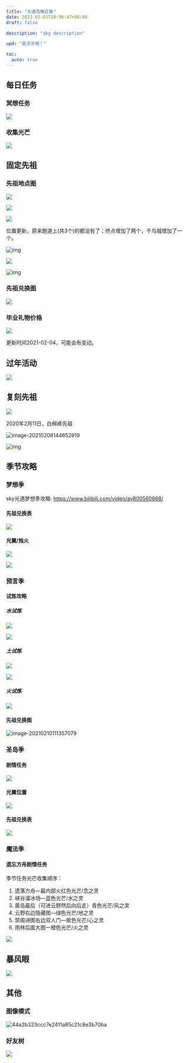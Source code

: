 ```yaml
---
title: "光遇攻略合集"
date: 2021-02-03T20:56:47+08:00
draft: false

description: "sky description"

upd: "是天天哦！"

toc:
  auto: true
---
```


## 每日任务

### 冥想任务

![](https://cdn.jsdelivr.net/gh/henrywu97/FigBed/Figs/20210210123144.jpg)

### 收集光芒

![](https://cdn.jsdelivr.net/gh/henrywu97/FigBed/Figs/20210206120851.jpg)

## 	固定先祖

### 先祖地点图

![](https://c-img.18183.com/images/2020/07/10/90c7ad5db815640d6a852bcace8ca600.jpg@!18183)

![](https://c-img.18183.com/images/2020/07/10/55c5f1ff17ec3e067afae0fe1951cdea.jpg@!18183)

![](https://c-img.18183.com/images/2020/07/10/28ae426d44e8b00c812ecb2024077394.jpg@!18183)

位置更新，原来跑道上(共3个)的都没有了；终点增加了两个，千鸟城增加了一个。

![img](https://c-img.18183.com/images/2020/07/10/c32e2b28e084a51983e2c5832dcd3fc5.jpg@!18183)

![](https://c-img.18183.com/images/2020/07/10/7ed25e3d95340ff2be3b4070f41b7e3c.jpg@!18183)

![img](https://c-img.18183.com/images/2020/07/10/45461b922e690bfd5cf15fb70089c4fb.jpg@!18183)

### 先祖兑换图

![](https://cdn.jsdelivr.net/gh/henrywu97/FigBed/Figs/20210130204610.jpg)

### 毕业礼物价格

![](https://cdn.jsdelivr.net/gh/henrywu97/FigBed/Figs/20210206115352.jpg)

更新时间2021-02-04，可能会有变动。

## 过年活动

![](https://cdn.jsdelivr.net/gh/henrywu97/FigBed/Figs/20210206145521.jpg)

## 复刻先祖

![](https://cdn.jsdelivr.net/gh/henrywu97/FigBed/Figs/20210210132442.jpg)

2020年2月11日，白棉裤先祖

![image-20210208144652919](C:\Users\Wuhao\AppData\Roaming\Typora\typora-user-images\image-20210208144652919.png)

![img](https://ww2.sinaimg.cn/bmiddle/0087NTXCgy1gng0oqbjpkj30kf1bh0w8.jpg)

## 季节攻略

### 梦想季

sky光遇梦想季攻略: https://www.bilibili.com/video/av800560668/

#### 先祖兑换表

![](https://cdn.jsdelivr.net/gh/henrywu97/FigBed/Figs/20210210131905.png)

#### 光翼/烛火

![](https://cdn.jsdelivr.net/gh/henrywu97/FigBed/Figs/20210206145414.jpg)

![](https://cdn.jsdelivr.net/gh/henrywu97/FigBed/Figs/20210206145724.jpg)

### 预言季

#### 试炼攻略

##### 水试炼

![](https://cdn.jsdelivr.net/gh/henrywu97/FigBed/Figs/20210210114413.jpg)

![](https://cdn.jsdelivr.net/gh/henrywu97/FigBed/Figs/20210210121158.jpg)

##### 土试炼

![](https://cdn.jsdelivr.net/gh/henrywu97/FigBed/Figs/20210210121227.jpg)

![](https://cdn.jsdelivr.net/gh/henrywu97/FigBed/Figs/20210210121307.jpg)

##### 火试炼

![](https://cdn.jsdelivr.net/gh/henrywu97/FigBed/Figs/20210210121334.jpg)

#### 先祖兑换图

![image-20210210111357079](https://cdn.jsdelivr.net/gh/henrywu97/FigBed/Figs/20210210111359.png)

### 圣岛季

#### 剧情任务

![](https://cdn.jsdelivr.net/gh/henrywu97/FigBed/Figs/20210206114631.jpg)

#### 光翼位置

![](https://cdn.jsdelivr.net/gh/henrywu97/FigBed/Figs/20210206205431.jpg)

#### 先祖兑换表

![](https://cdn.jsdelivr.net/gh/henrywu97/FigBed/Figs/20210206115115.jpg)

### 魔法季

#### 遗忘方舟剧情任务

季节任务光芒收集顺序：

1. 遗落方舟—最内部火红色光芒/念之灵
2. 峡谷溜冰场—蓝色光芒/水之灵
3. 晨岛最后（可进云野然后向后走）青色光芒/风之灵
4. 云野右边隐藏图—绿色光芒/地之灵
5. 禁阁进图右边双人门—紫色光芒/心之灵
6. 雨林后面大图一橙色光芒/火之灵

![](https://cdn.jsdelivr.net/gh/henrywu97/FigBed/Figs/20210210134223.jpg)

## 暴风眼

![](https://cdn.jsdelivr.net/gh/henrywu97/FigBed/Figs/20210210121530.jpg)

## 其他

### 图像模式

![44a2b323ccc7e2411a85c21c8e3b70ba](https://cdn.jsdelivr.net/gh/henrywu97/FigBed/Figs/20210206141233.jpg)

### 好友树

![](https://cdn.jsdelivr.net/gh/henrywu97/FigBed/Figs/20210206145217.jpg)